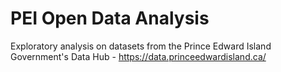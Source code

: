 # PEI Open Data Analysis

Exploratory analysis on datasets from the Prince Edward Island Government's Data Hub - https://data.princeedwardisland.ca/
